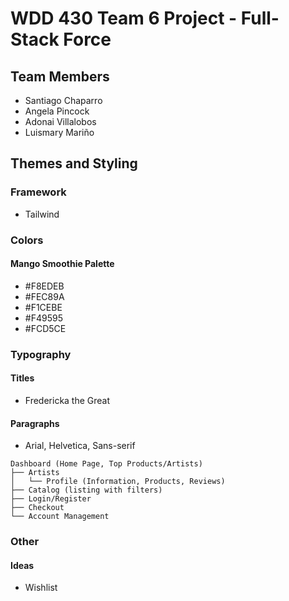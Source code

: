 # WDD 430 Team 6 Project - Full-Stack Force

## Team Members

- Santiago Chaparro
- Angela Pincock
- Adonai Villalobos
- Luismary Mariño

## Themes and Styling

### Framework

- Tailwind

### Colors

#### Mango Smoothie Palette

- #F8EDEB
- #FEC89A
- #F1CEBE
- #F49595
- #FCD5CE

### Typography

#### Titles

- Fredericka the Great

#### Paragraphs

- Arial, Helvetica, Sans-serif

```
Dashboard (Home Page, Top Products/Artists)
├── Artists
│   └── Profile (Information, Products, Reviews)
├── Catalog (listing with filters)
├── Login/Register
├── Checkout
└── Account Management
```

### Other

#### Ideas

- Wishlist
